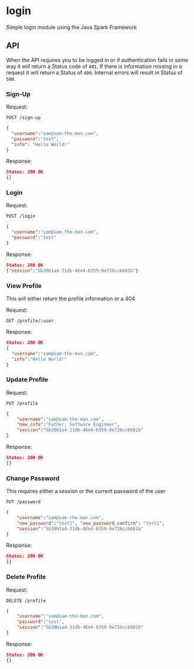 # login
Simple login module using the Java Spark Framework

## API
When the API requires you to be logged in or if authentication fails in some way it will return a Status code of `401`.
If there is information missing in a request it will return a Status of `400`.
Internal errors will result in Status of `500`.

### Sign-Up

Request:

`POST /sign-up`

```json
{
  "username":"sam@sam-the-man.com", 
  "password":"test", 
  "info": "Hello World!"
}
```

Response:

```json
Status: 200 OK
{}
```

### Login

Request:

`POST /login`

```json
{
  "username":"sam@sam-the-man.com", 
  "password":"test"
}

```

Response:

```json
Status: 200 OK
{"session":"5b30b1a4-31db-46e4-b359-9e726ccb681b"}
```

### View Profile
This will either return the profile information or a 404

Request:

`GET /profile/:user`

Response:

```json
Status: 200 OK
{
  "username":"sam@sam-the-man.com",
  "info":"Hello World!"
}
```

### Update Profile

Request:

`PUT /profile`

```json
{	
	"username":"sam@sam-the-man.com", 
	"new_info":"Father, Software Engineer", 
	"session":"5b30b1a4-31db-46e4-b359-9e726ccb681b"
}
```

Response:

```json
Status: 200 OK
{}
```

### Change Password
This requires either a session or the current password of the user

`PUT /password`

```json
{	
	"username":"sam@sam-the-man.com", 
	"new_password":"test1", "new_password_confirm": "test1",
	"session":"5b30b1a4-31db-46e4-b359-9e726ccb681b"
}
```

Response:

```json
Status: 200 OK
{}
```

### Delete Profile

Request:

`DELETE /profile`

```json
{	
	"username":"sam@sam-the-man.com", 
	"password":"test", 
	"session":"5b30b1a4-31db-46e4-b359-9e726ccb681b"
}
```

Response:

```json
Status: 200 OK
{}
```
